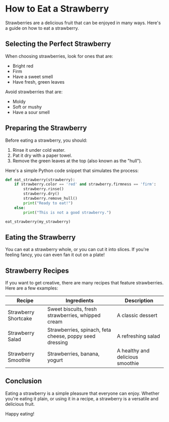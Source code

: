 # How to Eat a Strawberry

Strawberries are a delicious fruit that can be enjoyed in many ways. Here's a guide on how to eat a strawberry.

## Selecting the Perfect Strawberry

When choosing strawberries, look for ones that are:

- Bright red
- Firm
- Have a sweet smell
- Have fresh, green leaves

Avoid strawberries that are:

- Moldy
- Soft or mushy
- Have a sour smell

## Preparing the Strawberry

Before eating a strawberry, you should:

1. Rinse it under cold water.
2. Pat it dry with a paper towel.
3. Remove the green leaves at the top (also known as the "hull").

Here's a simple Python code snippet that simulates the process:

```python
def eat_strawberry(strawberry):
    if strawberry.color == 'red' and strawberry.firmness == 'firm':
        strawberry.rinse()
        strawberry.dry()
        strawberry.remove_hull()
        print("Ready to eat!")
    else:
        print("This is not a good strawberry.")

eat_strawberry(my_strawberry)
```

## Eating the Strawberry

You can eat a strawberry whole, or you can cut it into slices. If you're feeling fancy, you can even fan it out on a plate!

## Strawberry Recipes

If you want to get creative, there are many recipes that feature strawberries. Here are a few examples:

| Recipe               | Ingredients                                             | Description                      |
| -------------------- | ------------------------------------------------------- | -------------------------------- |
| Strawberry Shortcake | Sweet biscuits, fresh strawberries, whipped cream       | A classic dessert                |
| Strawberry Salad     | Strawberries, spinach, feta cheese, poppy seed dressing | A refreshing salad               |
| Strawberry Smoothie  | Strawberries, banana, yogurt                            | A healthy and delicious smoothie |

## Conclusion

Eating a strawberry is a simple pleasure that everyone can enjoy. Whether you're eating it plain, or using it in a recipe, a strawberry is a versatile and delicious fruit.

Happy eating!
